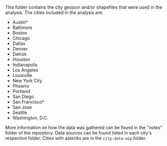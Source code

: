 This folder contains the city geojson and/or shapefiles that were used in the analysis. The cities included in the analysis are:

- Austin*
- Baltimore
- Boston
- Chicago
- Dallas
- Denver
- Detroit
- Houston
- Indianapolis
- Los Angeles
- Louisville
- New York City
- Phoenix
- Portland
- San Diego
- San Francisco*
- San Jose
- Seattle
- Washington, D.C.

More information on how the data was gathered can be found in the "notes" folder of the repository. Data sources can be found listed in each city's respective folder.
Cities with asteriks are in the `city-data-wip` folder. 
